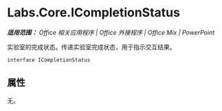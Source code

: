 ﻿
# Labs.Core.ICompletionStatus

 _**适用范围：** Office 相关应用程序 | Office 外接程序 | Office Mix | PowerPoint_

实验室的完成状态。传递实验室完成状态，用于指示交互结果。

```
interface ICompletionStatus
```


## 属性

无。

